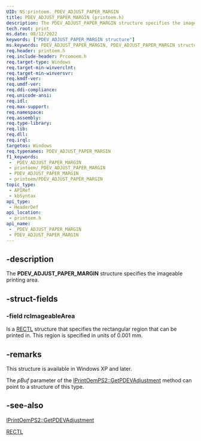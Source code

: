 ```yaml
---
UID: NS:printoem._PDEV_ADJUST_PAPER_MARGIN
title: PDEV_ADJUST_PAPER_MARGIN (printoem.h)
description: The PDEV_ADJUST_PAPER_MARGIN structure specifies the imageable printing area.
tech.root: print
ms.date: 08/12/2022
keywords: ["PDEV_ADJUST_PAPER_MARGIN structure"]
ms.keywords: PDEV_ADJUST_PAPER_MARGIN, PDEV_ADJUST_PAPER_MARGIN structure [Print Devices], _PDEV_ADJUST_PAPER_MARGIN, print.pdev_adjust_paper_margin, print_unidrv-pscript_rendering_09d49312-b306-40c0-ad25-bc3669e8eedd.xml, printoem/PDEV_ADJUST_PAPER_MARGIN
req.header: printoem.h
req.include-header: Prcomoem.h
req.target-type: Windows
req.target-min-winverclnt: 
req.target-min-winversvr: 
req.kmdf-ver: 
req.umdf-ver: 
req.ddi-compliance: 
req.unicode-ansi: 
req.idl: 
req.max-support: 
req.namespace: 
req.assembly: 
req.type-library: 
req.lib: 
req.dll: 
req.irql: 
targetos: Windows
req.typenames: PDEV_ADJUST_PAPER_MARGIN
f1_keywords:
 - _PDEV_ADJUST_PAPER_MARGIN
 - printoem/_PDEV_ADJUST_PAPER_MARGIN
 - PDEV_ADJUST_PAPER_MARGIN
 - printoem/PDEV_ADJUST_PAPER_MARGIN
topic_type:
 - APIRef
 - kbSyntax
api_type:
 - HeaderDef
api_location:
 - printoem.h
api_name:
 - _PDEV_ADJUST_PAPER_MARGIN
 - PDEV_ADJUST_PAPER_MARGIN
---
```


## -description

The **PDEV_ADJUST_PAPER_MARGIN** structure specifies the imageable printing area.

## -struct-fields

### -field rcImageableArea

Is a [RECTL](/windows/win32/api/windef/ns-windef-rectl) structure that specifies the rectangular region that can be printed in. This region is specified in units of 0.001 mm.

## -remarks

This structure is available in Windows XP and later.

The *pBuf* parameter of the [IPrintOemPS2::GetPDEVAdjustment](/windows-hardware/drivers/ddi/prcomoem/nf-prcomoem-iprintoemps2-getpdevadjustment) method can point to a structure of this type.

## -see-also

[IPrintOemPS2::GetPDEVAdjustment](/windows-hardware/drivers/ddi/prcomoem/nf-prcomoem-iprintoemps2-getpdevadjustment)

[RECTL](/windows/win32/api/windef/ns-windef-rectl)
